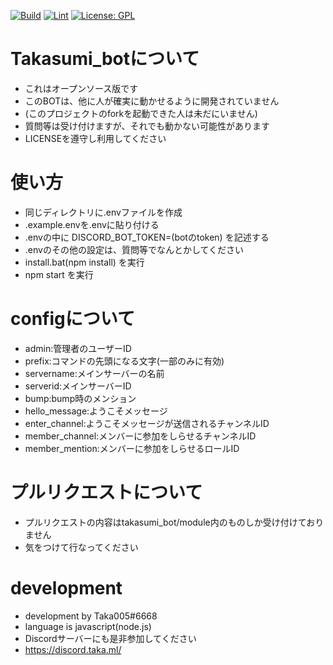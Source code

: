 [![Build](https://github.com/Taka005/takasumi_bot/actions/workflows/build.yml/badge.svg?branch=main)](https://github.com/Taka005/takasumi_bot/actions/workflows/build.yml)
[![Lint](https://github.com/Taka005/takasumi_bot/actions/workflows/lint.yml/badge.svg?branch=main)](https://github.com/Taka005/takasumi_bot/actions/workflows/lint.yml)
[![License: GPL](https://img.shields.io/badge/License-GPL-yellow.svg)](https://opensource.org/licenses/GPL-3.0)
# Takasumi_botについて
- これはオープンソース版です
- このBOTは、他に人が確実に動かせるように開発されていません
- (このプロジェクトのforkを起動できた人は未だにいません)
- 質問等は受け付けますが、それでも動かない可能性があります
- LICENSEを遵守し利用してください
# 使い方
- 同じディレクトリに.envファイルを作成
- .example.envを.envに貼り付ける
- .envの中に DISCORD_BOT_TOKEN=(botのtoken) を記述する
- .envのその他の設定は、質問等でなんとかしてください
- install.bat(npm install) を実行
- npm start を実行
# configについて
- admin:管理者のユーザーID
- prefix:コマンドの先頭になる文字(一部のみに有効)
- servername:メインサーバーの名前
- serverid:メインサーバーID
- bump:bump時のメンション
- hello_message:ようこそメッセージ
- enter_channel:ようこそメッセージが送信されるチャンネルID
- member_channel:メンバーに参加をしらせるチャンネルID
- member_mention:メンバーに参加をしらせるロールID
# プルリクエストについて
- プルリクエストの内容はtakasumi_bot/module内のものしか受け付けておりません
- 気をつけて行なってください
# development
- development by Taka005#6668
- language is javascript(node.js)
- Discordサーバーにも是非参加してください
- https://discord.taka.ml/